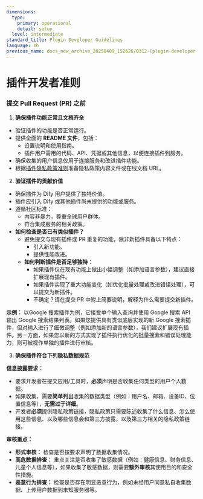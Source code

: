 ```yaml
---
dimensions:
  type:
    primary: operational
    detail: setup
  level: intermediate
standard_title: Plugin Developer Guidelines
language: zh
previous_name: docs_new_archive_20250409_152626/0312-[plugin-developer-guidelines].zh.md
---
```


# 插件开发者准则

### 提交 Pull Request (PR) 之前

1. **确保插件功能正常且文档齐全**

* 验证插件的功能是否正常运行。
* 提供全面的 **README 文件**，包括：
  * 设置说明和使用指南。
  * 插件用户需用的代码、API、凭据或其他信息，以便连接插件到服务。
* 确保收集的用户信息仅用于连接服务和改进插件功能。
* 根据[插件隐私政策准则](plugin-privacy-protection-guidelines.md)准备隐私政策内容文件或在线文档 URL。

2. **验证插件的贡献价值**

* 确保插件为 Dify 用户提供了独特价值。
* 插件应引入 Dify 或其他插件尚未提供的功能或服务。
* 遵循社区标准：
  * 内容非暴力，尊重全球用户群体。
  * 符合集成服务的相关政策。
* **如何检查是否已有类似插件？**
  * 避免提交与现有插件或 PR 重复的功能，除非新插件具备以下特点：
    * 引入新功能。
    * 提供性能改进。
  * **如何判断插件是否足够独特：**
    * 如果插件仅在现有功能上做出小幅调整（如添加语言参数），建议直接扩展现有插件。
    * 如果插件实现了重大功能变化（如优化批量处理或改进错误处理），可以提交为新插件。
    * 不确定？请在提交 PR 中附上简要说明，解释为什么需要提交新插件。

**示例：** 以Google 搜索插件为例，它接受单个输入查询并使用 Google 搜索 API 输出 Google 搜索结果列表。如果您提供具有类似底层实现的新 Google 搜索插件，但对输入进行了细微调整（例如添加新的语言参数），我们建议扩展现有插件。另一方面，如果您以新的方式实现了插件执行优化的批量搜索和错误处理能力，则可被视作单独的插件进行审核。

3. **确保插件符合下列隐私数据规范**

**信息披露要求：**

* 要求开发者在提交应用/工具时，**必须**声明是否收集任何类型的用户个人数据。
* 如果收集，需要**简单列出**收集的数据类型（例如：用户名、邮箱、设备ID、位置信息等），**无需过于详细**。
* 开发者**必须**提供隐私政策链接，隐私政策只需要陈述收集了什么信息、怎么使用这些信息、以及哪些信息会和第三方披露，以及第三方相关的隐私政策链接。

**审核重点：**

* **形式审核：** 检查是否按要求声明了数据收集情况。
* **高危数据排查：** 重点关注是否收集了敏感数据（例如：健康信息、财务信息、儿童个人信息等），如果收集了敏感数据，则需要**额外审核**其使用目的和安全性措施。
* **恶意行为排查：** 检查是否存在明显恶意行为，例如未经用户同意私自收集数据、上传用户数据到未知服务器等。